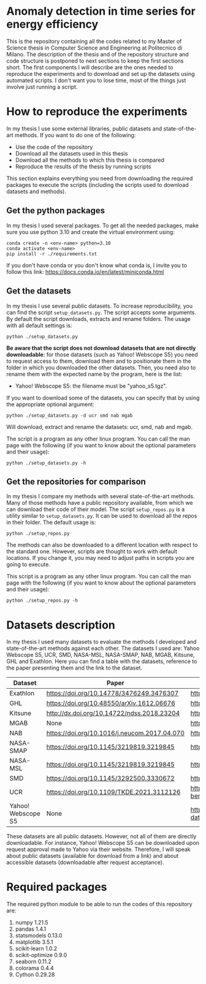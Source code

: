 # Anomaly detection in time series for energy efficiency
This is the repository containing all the codes related to my Master of Science thesis in Computer Science and Engineering at Politecnico di Milano. The description of the thesis and of the repository structure and code structure is postponed to next sections to keep the first sections short. The first components I will describe are the ones needed to reproduce the experiments and to download and set up the datasets using automated scripts. I don't want you to lose time, most of the things just involve just running a script.

# How to reproduce the experiments
In my thesis I use some external libraries, public datasets and state-of-the-art methods. If you want to do one of the following:

* Use the code of the repository
* Download all the datasets used in this thesis
* Download all the methods to which this thesis is compared
* Reproduce the results of the thesis by running scripts

This section explains everything you need from downloading the required packages to execute the scripts (including the scripts used to download datasets and methods).

## Get the python packages
In my thesis I used several packages. To get all the needed packages, make sure you use python 3.10 and create the virtual environment using:

```
conda create -n <env-name> python=3.10
conda activate <env-name>
pip install -r ./requirements.txt
```

If you don't have conda or you don't know what conda is, I invite you to follow this link: https://docs.conda.io/en/latest/miniconda.html

## Get the datasets
In my thesis I use several public datasets. To increase reproducibility, you can find the script ``setup_datasets.py``. The script accepts some arguments. By default the script downloads, extracts and rename folders. The usage with all default settings is:

```
python ./setup_datasets.py
```

**Be aware that the script does not download datasets that are not directly downloadable**: for those datasets (such as Yahoo! Webscope S5) you need to request access to them, download them and to positionate them in the folder in which you downloaded the other datasets. Then, you need also to rename them with the expected name by the program, here is the list:

* Yahoo! Webscope S5: the filename must be "yahoo_s5.tgz".

If you want to download some of the datasets, you can specify that by using the appropriate optional argument:

```
python ./setup_datasets.py -d ucr smd nab mgab
```

Will download, extract and rename the datasets: ucr, smd, nab and mgab.

The script is a program as any other linux program. You can call the man page with the following (if you want to know about the optional parameters and their usage):

```
python ./setup_datasets.py -h
```

## Get the repositories for comparison
In my thesis I compare my methods with several state-of-the-art methods. Many of those methods have a public repository available, from which we can download their code of their model. The script ``setup_repos.py`` is a utility similar to ``setup_datasets.py``. It can be used to download all the repos in their folder. The default usage is:

```
python ./setup_repos.py
```

The methods can also be downloaded to a different location with respect to the standard one. However, scripts are thought to work with default locations. If you change it, you may need to adjust paths in scripts you are going to execute.

This script is a program as any other linux program. You can call the man page with the following (if you want to know about the optional parameters and their usage):

```
python ./setup_repos.py -h
```

# Datasets description
In my thesis I used many datasets to evaluate the methods I developed and state-of-the-art methods against each other. The datasets I used are: Yahoo Webscope S5, UCR, SMD, NASA-MSL, NASA-SMAP, NAB, MGAB, Kitsune, GHL and Exathlon. Here you can find a table with the datasets, reference to the paper presenting them and the link to the dataset.

| Dataset | Paper | Repository |
| ------- | ----- | ---------- |
| Exathlon | https://doi.org/10.14778/3476249.3476307 | https://github.com/exathlonbenchmark/exathlon |
| GHL | https://doi.org/10.48550/arXiv.1612.06676 | https://kas.pr/ics-research/dataset_ghl_1 |
| Kitsune | http://dx.doi.org/10.14722/ndss.2018.23204 | https://github.com/ymirsky/KitNET-py |
| MGAB | None | https://doi.org/10.5281/zenodo.3760086 |
| NAB | https://doi.org/10.1016/j.neucom.2017.04.070 | https://github.com/htm-community/NAB |
| NASA-SMAP | https://doi.org/10.1145/3219819.3219845 | https://github.com/khundman/telemanom |
| NASA-MSL | https://doi.org/10.1145/3219819.3219845 | https://github.com/khundman/telemanom |
| SMD | https://doi.org/10.1145/3292500.3330672 | https://github.com/smallcowbaby/OmniAnomaly |
| UCR | https://doi.org/10.1109/TKDE.2021.3112126 | https://wu.renjie.im/research/anomaly-benchmarks-are-flawed/ |
| Yahoo! Webscope S5 | None | https://webscope.sandbox.yahoo.com/catalog.php?datatype=s&did=70 |

These datasets are all public datasets. However, not all of them are directly downloadable. For instance, Yahoo! Webscope S5 can be downloaded upon request approval made to Yahoo via their website. Therefore, I will speak about public datasets (available for download from a link) and about accessible datasets (downloadable after request acceptance).

# Required packages
The required python module to be able to run the codes of this repository are:

1. numpy 1.21.5
2. pandas 1.4.1
3. statsmodels 0.13.0
4. matplotlib 3.5.1
5. scikit-learn 1.0.2
6. scikit-optimize 0.9.0
7. seaborn 0.11.2
8. colorama 0.4.4
9. Cython 0.29.28